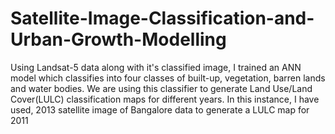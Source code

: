 # Satellite-Image-Classification-and-Urban-Growth-Modelling
Using Landsat-5 data along with it's classified image, I trained an ANN model which classifies into four classes of built-up, vegetation, barren lands
and water bodies. 
We are using this classifier to generate Land Use/Land Cover(LULC) classification maps for different years. In this instance, I have used,
2013 satellite image of Bangalore data to generate a LULC map for 2011
